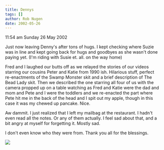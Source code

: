 ```yaml
---
title: Dennys
tags: []
author: Rob Nugen
date: 2002-05-26
---
```


<title></title>
<p class=date>11:54 am Sunday 26 May 2002</p>

<p>Just now leaving Denny's after tons of hugs.  I kept checking where
Suzie was in line and kept going back for hugs and goodbyes as she
wasn't done paying yet.  (I'm riding with Susie et. all. on the way
home)</p>

<p>Fred and I laughed our butts off as we relayed the stories of our
videos starring our cousins Peter and Katie from 1990 ish.  Hilarious
stuff, perfect re-enactments of the Swamp Monster skit and a brief
description of The Bead Lady skit.  Then we described the one starring
all four of us with the camera propped up on a table watching as Fred
and Katie were the dad and mom and Pete and I were the toddlers and we
re-enacted the part where Pete hit me in the back of the head and I
spit out my apple, though in this case it was my chewed up pancake.
Nice.</p>

<p>Aw dammit.  I just realized that I left my mailbag at the
restaurant.  I hadn't even read all the notes.  Or any of them
actually.  I feel sad about that, and a bit angry at myself for
forgetting it.  Mostly sad.</p>

<p>I don't even know who they were from.  Thank you all for the
blessings.</p>

<p><img src='/images/rob/wL-ROB.gif'/></p>

